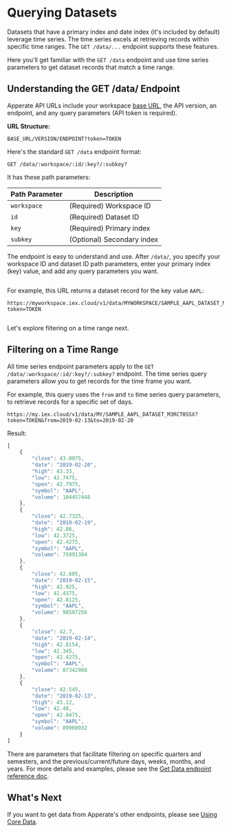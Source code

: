 # Querying Datasets

Datasets that have a primary index and date index (it's included by default) leverage time series. The time series excels at retrieving records within specific time ranges. The `GET /data/...` endpoint supports these features.

Here you'll get familiar with the `GET /data` endpoint and use time series parameters to get dataset records that match a time range.

## Understanding the GET /data/ Endpoint

Apperate API URLs include your workspace [base URL](../apperate-api-basics.md), the API version, an endpoint, and any query parameters (API token is required).

**URL Structure:**

```
BASE_URL/VERSION/ENDPOINT?token=TOKEN
```

Here's the standard `GET /data` endpoint format:

```
GET /data/:workspace/:id/:key?/:subkey?
```

It has these path parameters:

| Path Parameter | Description |
| -------------- | ----------- |
| `workspace` | (Required) Workspace ID |
| `id` | (Required) Dataset ID |
| `key` | (Required) Primary index |
| `subkey` | (Optional) Secondary index |

The endpoint is easy to understand and use. After `/data/`, you specify your workspace ID and dataset ID path parameters, enter your primary index (key) value, and add any query parameters you want.

``` {important} key and subkey path parameters are restricted to primary and secondary indexes, respectively. For more information on the Unique Index components, see [Understanding Datasets](../../managing-your-data/understanding-datasets.md#unique-index-and-examples).
```

For example, this URL returns a dataset record for the key value `AAPL`:

```
https://myworkspace.iex.cloud/v1/data/MYWORKSPACE/SAMPLE_AAPL_DATASET_M3RCT0SSX/AAPL?token=TOKEN
```

``` {note} The *GET /data* endpoint returns at most one record unless you specify a date subkey, range, or a higher limit value.
```

Let's explore filtering on a time range next.

## Filtering on a Time Range

All time series endpoint parameters apply to the `GET /data/:workspace/:id/:key?/:subkey?` endpoint. The time series query parameters allow you to get records for the time frame you want. 

For example, this query uses the `from` and `to` time series query parameters, to retrieve records for a specific set of days.

```
https://my.iex.cloud/v1/data/MY/SAMPLE_AAPL_DATASET_M3RCT0SSX?token=TOKEN&from=2019-02-13&to=2019-02-20
```

Result:

```javascript
[
    {
        "close": 43.0075,
        "date": "2019-02-20",
        "high": 43.33,
        "low": 42.7475,
        "open": 42.7975,
        "symbol": "AAPL",
        "volume": 104457448
    },
    {
        "close": 42.7325,
        "date": "2019-02-19",
        "high": 42.86,
        "low": 42.3725,
        "open": 42.4275,
        "symbol": "AAPL",
        "volume": 75891304
    },
    {
        "close": 42.605,
        "date": "2019-02-15",
        "high": 42.925,
        "low": 42.4375,
        "open": 42.8125,
        "symbol": "AAPL",
        "volume": 98507256
    },
    {
        "close": 42.7,
        "date": "2019-02-14",
        "high": 42.8154,
        "low": 42.345,
        "open": 42.4275,
        "symbol": "AAPL",
        "volume": 87342988
    },
    {
        "close": 42.545,
        "date": "2019-02-13",
        "high": 43.12,
        "low": 42.48,
        "open": 42.8475,
        "symbol": "AAPL",
        "volume": 89960932
    }
]
```

There are parameters that facilitate filtering on specific quarters and semesters, and the previous/current/future days, weeks, months, and years. For more details and examples, please see the [Get Data endpoint reference doc](https://iexcloud.io/docs/apperate-apis/get-data).


## What's Next

If you want to get data from Apperate's other endpoints, please see [Using Core Data](../../using-core-data.md).